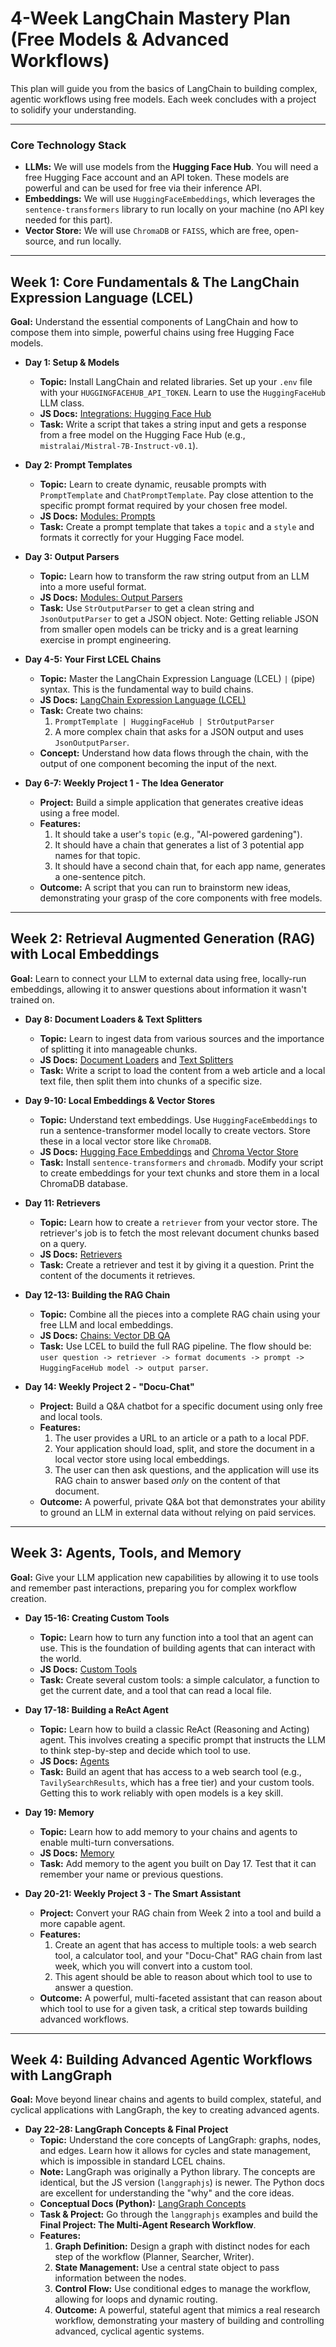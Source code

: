 # 4-Week LangChain Mastery Plan (Free Models & Advanced Workflows)

This plan will guide you from the basics of LangChain to building complex, agentic workflows using free models. Each week concludes with a project to solidify your understanding.

---

### **Core Technology Stack**

*   **LLMs:** We will use models from the **Hugging Face Hub**. You will need a free Hugging Face account and an API token. These models are powerful and can be used for free via their inference API.
*   **Embeddings:** We will use `HuggingFaceEmbeddings`, which leverages the `sentence-transformers` library to run locally on your machine (no API key needed for this part).
*   **Vector Store:** We will use `ChromaDB` or `FAISS`, which are free, open-source, and run locally.

---

## Week 1: Core Fundamentals & The LangChain Expression Language (LCEL)

**Goal:** Understand the essential components of LangChain and how to compose them into simple, powerful chains using free Hugging Face models.

*   **Day 1: Setup & Models**
    *   **Topic:** Install LangChain and related libraries. Set up your `.env` file with your `HUGGINGFACEHUB_API_TOKEN`. Learn to use the `HuggingFaceHub` LLM class.
    *   **JS Docs:** [Integrations: Hugging Face Hub](https://js.langchain.com/docs/integrations/llms/huggingface_hub)
    *   **Task:** Write a script that takes a string input and gets a response from a free model on the Hugging Face Hub (e.g., `mistralai/Mistral-7B-Instruct-v0.1`).

*   **Day 2: Prompt Templates**
    *   **Topic:** Learn to create dynamic, reusable prompts with `PromptTemplate` and `ChatPromptTemplate`. Pay close attention to the specific prompt format required by your chosen free model.
    *   **JS Docs:** [Modules: Prompts](https://js.langchain.com/docs/modules/model_io/prompts/prompt_templates/)
    *   **Task:** Create a prompt template that takes a `topic` and a `style` and formats it correctly for your Hugging Face model.

*   **Day 3: Output Parsers**
    *   **Topic:** Learn how to transform the raw string output from an LLM into a more useful format.
    *   **JS Docs:** [Modules: Output Parsers](https://js.langchain.com/docs/modules/model_io/output_parsers/)
    *   **Task:** Use `StrOutputParser` to get a clean string and `JsonOutputParser` to get a JSON object. Note: Getting reliable JSON from smaller open models can be tricky and is a great learning exercise in prompt engineering.

*   **Day 4-5: Your First LCEL Chains**
    *   **Topic:** Master the LangChain Expression Language (LCEL) `|` (pipe) syntax. This is the fundamental way to build chains.
    *   **JS Docs:** [LangChain Expression Language (LCEL)](https://js.langchain.com/docs/expression_language/)
    *   **Task:** Create two chains:
        1.  `PromptTemplate | HuggingFaceHub | StrOutputParser`
        2.  A more complex chain that asks for a JSON output and uses `JsonOutputParser`.
    *   **Concept:** Understand how data flows through the chain, with the output of one component becoming the input of the next.

*   **Day 6-7: Weekly Project 1 - The Idea Generator**
    *   **Project:** Build a simple application that generates creative ideas using a free model.
    *   **Features:**
        1.  It should take a user's `topic` (e.g., "AI-powered gardening").
        2.  It should have a chain that generates a list of 3 potential app names for that topic.
        3.  It should have a second chain that, for each app name, generates a one-sentence pitch.
    *   **Outcome:** A script that you can run to brainstorm new ideas, demonstrating your grasp of the core components with free models.

---

## Week 2: Retrieval Augmented Generation (RAG) with Local Embeddings

**Goal:** Learn to connect your LLM to external data using free, locally-run embeddings, allowing it to answer questions about information it wasn't trained on.

*   **Day 8: Document Loaders & Text Splitters**
    *   **Topic:** Learn to ingest data from various sources and the importance of splitting it into manageable chunks.
    *   **JS Docs:** [Document Loaders](https://js.langchain.com/docs/modules/data_connection/document_loaders/) and [Text Splitters](https://js.langchain.com/docs/modules/data_connection/document_transformers/)
    *   **Task:** Write a script to load the content from a web article and a local text file, then split them into chunks of a specific size.

*   **Day 9-10: Local Embeddings & Vector Stores**
    *   **Topic:** Understand text embeddings. Use `HuggingFaceEmbeddings` to run a sentence-transformer model locally to create vectors. Store these in a local vector store like `ChromaDB`.
    *   **JS Docs:** [Hugging Face Embeddings](https://js.langchain.com/docs/integrations/text_embedding/huggingface_hub) and [Chroma Vector Store](https://js.langchain.com/docs/integrations/vectorstores/chroma)
    *   **Task:** Install `sentence-transformers` and `chromadb`. Modify your script to create embeddings for your text chunks and store them in a local ChromaDB database.

*   **Day 11: Retrievers**
    *   **Topic:** Learn how to create a `retriever` from your vector store. The retriever's job is to fetch the most relevant document chunks based on a query.
    *   **JS Docs:** [Retrievers](https://js.langchain.com/docs/modules/data_connection/retrievers/)
    *   **Task:** Create a retriever and test it by giving it a question. Print the content of the documents it retrieves.

*   **Day 12-13: Building the RAG Chain**
    *   **Topic:** Combine all the pieces into a complete RAG chain using your free LLM and local embeddings.
    *   **JS Docs:** [Chains: Vector DB QA](https://js.langchain.com/docs/modules/chains/popular/vector_db_qa)
    *   **Task:** Use LCEL to build the full RAG pipeline. The flow should be: `user question -> retriever -> format documents -> prompt -> HuggingFaceHub model -> output parser`.

*   **Day 14: Weekly Project 2 - "Docu-Chat"**
    *   **Project:** Build a Q&A chatbot for a specific document using only free and local tools.
    *   **Features:**
        1.  The user provides a URL to an article or a path to a local PDF.
        2.  Your application should load, split, and store the document in a local vector store using local embeddings.
        3.  The user can then ask questions, and the application will use its RAG chain to answer based *only* on the content of that document.
    *   **Outcome:** A powerful, private Q&A bot that demonstrates your ability to ground an LLM in external data without relying on paid services.

---

## Week 3: Agents, Tools, and Memory

**Goal:** Give your LLM application new capabilities by allowing it to use tools and remember past interactions, preparing you for complex workflow creation.

*   **Day 15-16: Creating Custom Tools**
    *   **Topic:** Learn how to turn any function into a tool that an agent can use. This is the foundation of building agents that can interact with the world.
    *   **JS Docs:** [Custom Tools](https://js.langchain.com/docs/modules/agents/tools/custom_tools)
    *   **Task:** Create several custom tools: a simple calculator, a function to get the current date, and a tool that can read a local file.

*   **Day 17-18: Building a ReAct Agent**
    *   **Topic:** Learn how to build a classic ReAct (Reasoning and Acting) agent. This involves creating a specific prompt that instructs the LLM to think step-by-step and decide which tool to use.
    *   **JS Docs:** [Agents](https://js.langchain.com/docs/modules/agents/)
    *   **Task:** Build an agent that has access to a web search tool (e.g., `TavilySearchResults`, which has a free tier) and your custom tools. Getting this to work reliably with open models is a key skill.

*   **Day 19: Memory**
    *   **Topic:** Learn how to add memory to your chains and agents to enable multi-turn conversations.
    *   **JS Docs:** [Memory](https://js.langchain.com/docs/modules/memory/)
    *   **Task:** Add memory to the agent you built on Day 17. Test that it can remember your name or previous questions.

*   **Day 20-21: Weekly Project 3 - The Smart Assistant**
    *   **Project:** Convert your RAG chain from Week 2 into a tool and build a more capable agent.
    *   **Features:**
        1.  Create an agent that has access to multiple tools: a web search tool, a calculator tool, and your "Docu-Chat" RAG chain from last week, which you will convert into a custom tool.
        2.  This agent should be able to reason about which tool to use to answer a question.
    *   **Outcome:** A powerful, multi-faceted assistant that can reason about which tool to use for a given task, a critical step towards building advanced workflows.

---

## Week 4: Building Advanced Agentic Workflows with LangGraph

**Goal:** Move beyond linear chains and agents to build complex, stateful, and cyclical applications with LangGraph, the key to creating advanced agents.

*   **Day 22-28: LangGraph Concepts & Final Project**
    *   **Topic:** Understand the core concepts of LangGraph: graphs, nodes, and edges. Learn how it allows for cycles and state management, which is impossible in standard LCEL chains.
    *   **Note:** LangGraph was originally a Python library. The concepts are identical, but the JS version (`langgraphjs`) is newer. The Python docs are excellent for understanding the "why" and the core ideas.
    *   **Conceptual Docs (Python):** [LangGraph Concepts](https://langchain-py.github.io/langgraph/)
    *   **Task & Project:** Go through the `langgraphjs` examples and build the **Final Project: The Multi-Agent Research Workflow**.
    *   **Features:**
        1.  **Graph Definition:** Design a graph with distinct nodes for each step of the workflow (Planner, Searcher, Writer).
        2.  **State Management:** Use a central state object to pass information between the nodes.
        3.  **Control Flow:** Use conditional edges to manage the workflow, allowing for loops and dynamic routing.
        4.  **Outcome:** A powerful, stateful agent that mimics a real research workflow, demonstrating your mastery of building and controlling advanced, cyclical agentic systems.

